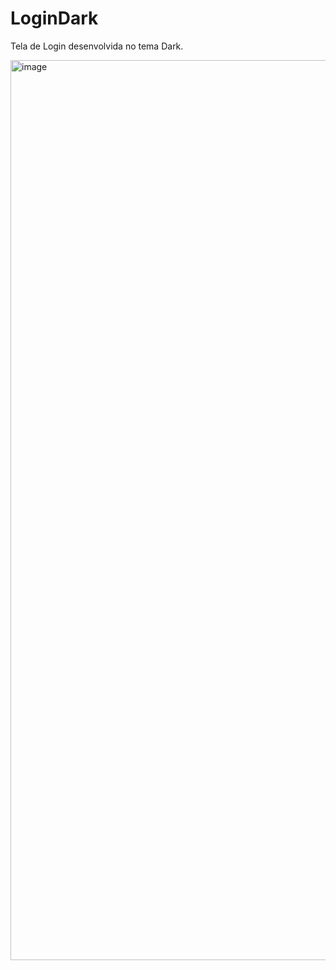 # LoginDark
Tela de Login desenvolvida no tema Dark.

<img width="1440" alt="image" src="https://github.com/juliaRufino/LoginDark/assets/73249218/15ad2f70-4015-48ec-a9e1-da6c96fef81f">

